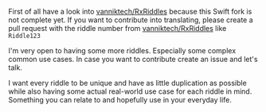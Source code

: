 First of all have a look into [vanniktech/RxRiddles](https://github.com/vanniktech/RxRiddles) because this Swift fork is not complete yet.
If you want to contribute into translating, please create a pull request with the riddle number from [vanniktech/RxRiddles](https://github.com/vanniktech/RxRiddles) like `Riddle123`

I'm very open to having some more riddles. Especially some complex common use cases. In case you want to contribute create an issue and let's talk.

I want every riddle to be unique and have as little duplication as possible while also having some actual real-world use case for each riddle in mind. Something you can relate to and hopefully use in your everyday life.
